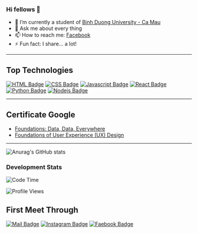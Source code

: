### Hi fellows 👋

- 🔭 I’m currently a student of [Binh Duong University - Ca Mau]
- 💬 Ask me about every thing
- 📫 How to reach me: [Facebook]
- ⚡ Fun fact: I share... a lot!

---
## **Top Technologies**

[![HTML Badge](https://img.shields.io/badge/-HTML-E34F26?style=for-the-badge&labelColor=black&logo=html5&logoColor=E34F26)](#)
[![CSS Badge](https://img.shields.io/badge/-CSS-1572b6?style=for-the-badge&labelColor=black&logo=css3&logoColor=1572b6)](#) 
[![Javascript Badge](https://img.shields.io/badge/-Javascript-F0DB4F?style=for-the-badge&labelColor=black&logo=javascript&logoColor=F0DB4F)](#) 
[![React Badge](https://img.shields.io/badge/-React-61DBFB?style=for-the-badge&labelColor=black&logo=react&logoColor=61DBFB)](#) 
[![Python Badge](https://img.shields.io/badge/-Python-3776AB?style=for-the-badge&labelColor=black&logo=python&logoColor=white)](#)
[![Nodejs Badge](https://img.shields.io/badge/-Nodejs-3C873A?style=for-the-badge&labelColor=black&logo=node.js&logoColor=3C873A)](#) 

---

## **Certificate Google**
- [Foundations: Data, Data, Everywhere](https://www.coursera.org/account/accomplishments/verify/FCDWGBZ67XPW)
- [Foundations of User Experience (UX) Design](https://www.coursera.org/account/accomplishments/verify/Z8G3K5NSJ2GC)

---
![Anurag's GitHub stats](https://github-readme-stats.vercel.app/api?username=PhungNgocTrungKien&show_icons=true&theme=transparent&hide=contribs&count_private=true)

### Development Stats
<!--START_SECTION:waka-->
![Code Time](http://img.shields.io/badge/Code%20Time-3%2C801%20hrs%204%20mins-blue)

![Profile Views](http://img.shields.io/badge/Profile%20Views-10-blue)

## **First Meet Through**
[![Mail Badge](https://img.shields.io/badge/-PhungNgocTrungKien-c0392b?style=flat&labelColor=c0392b&logo=gmail&logoColor=white)](mailto:phungngoctrungkien.dev@gmail.com) [![Instagram Badge](https://img.shields.io/badge/-@_aww.kwai_02-e84393?style=flat&labelColor=e84393&logo=instagram&logoColor=white)](https://instagram.com/_aww.kwai_02)  [![Faebook Badge](https://img.shields.io/badge/-PhungNgocTrungKien-blue?style=flat&labelColor=blue&logo=facebook&logoColor=white)](facebook.com/profile.php?id=100089439924551)

[Binh Duong University - Ca Mau]: https://camau.bdu.edu.vn/
[Facebook]: https://www.facebook.com/profile.php?id=100089439924551
